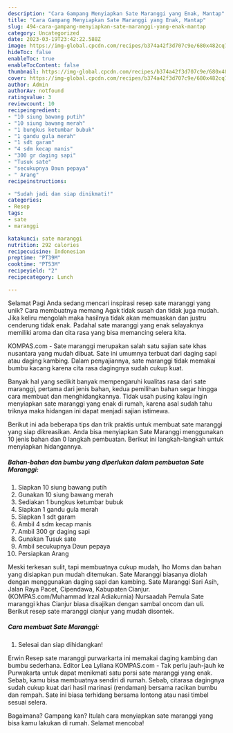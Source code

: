 ```yaml
---
description: "Cara Gampang Menyiapkan Sate Maranggi yang Enak, Mantap"
title: "Cara Gampang Menyiapkan Sate Maranggi yang Enak, Mantap"
slug: 494-cara-gampang-menyiapkan-sate-maranggi-yang-enak-mantap
category: Uncategorized
date: 2023-03-19T23:42:22.588Z
image: https://img-global.cpcdn.com/recipes/b374a42f3d707c9e/680x482cq70/sate-maranggi-foto-resep-utama.jpg
hideToc: false
enableToc: true
enableTocContent: false
thumbnail: https://img-global.cpcdn.com/recipes/b374a42f3d707c9e/680x482cq70/sate-maranggi-foto-resep-utama.jpg
cover: https://img-global.cpcdn.com/recipes/b374a42f3d707c9e/680x482cq70/sate-maranggi-foto-resep-utama.jpg
author: Admin
authorAv: notfound
ratingvalue: 3
reviewcount: 10
recipeingredient:
- "10 siung bawang putih"
- "10 siung bawang merah"
- "1 bungkus ketumbar bubuk"
- "1 gandu gula merah"
- "1 sdt garam"
- "4 sdm kecap manis"
- "300 gr daging sapi"
- "Tusuk sate"
- "secukupnya Daun pepaya"
- " Arang"
recipeinstructions:

- "Sudah jadi dan siap dinikmati!"
categories:
- Resep
tags:
- sate
- maranggi

katakunci: sate maranggi 
nutrition: 292 calories
recipecuisine: Indonesian
preptime: "PT39M"
cooktime: "PT53M"
recipeyield: "2"
recipecategory: Lunch

---
```



Selamat Pagi Anda sedang mencari inspirasi resep sate maranggi yang unik? Cara membuatnya memang Agak tidak susah dan tidak juga mudah. Jika keliru mengolah maka hasilnya tidak akan memuaskan dan justru cenderung tidak enak. Padahal sate maranggi yang enak selayaknya memiliki aroma dan cita rasa yang bisa memancing selera kita.


KOMPAS.com - Sate maranggi merupakan salah satu sajian sate khas nusantara yang mudah dibuat. Sate ini umumnya terbuat dari daging sapi atau daging kambing. Dalam penyajiannya, sate maranggi tidak memakai bumbu kacang karena cita rasa dagingnya sudah cukup kuat.

Banyak hal yang sedikit banyak mempengaruhi kualitas rasa dari sate maranggi, pertama dari jenis bahan, kedua pemilihan bahan segar hingga cara membuat dan menghidangkannya. Tidak usah pusing kalau ingin menyiapkan sate maranggi yang enak di rumah, karena asal sudah tahu triknya maka hidangan ini dapat menjadi sajian istimewa.


Berikut ini ada beberapa tips dan trik praktis untuk membuat sate maranggi yang siap dikreasikan. Anda bisa menyiapkan Sate Maranggi menggunakan 10 jenis bahan dan 0 langkah pembuatan. Berikut ini langkah-langkah untuk menyiapkan hidangannya.

<!--inarticleads1-->

##### Bahan-bahan dan bumbu yang diperlukan dalam pembuatan Sate Maranggi:

1. Siapkan 10 siung bawang putih
1. Gunakan 10 siung bawang merah
1. Sediakan 1 bungkus ketumbar bubuk
1. Siapkan 1 gandu gula merah
1. Siapkan 1 sdt garam
1. Ambil 4 sdm kecap manis
1. Ambil 300 gr daging sapi
1. Gunakan Tusuk sate
1. Ambil secukupnya Daun pepaya
1. Persiapkan  Arang


Meski terkesan sulit, tapi membuatnya cukup mudah, lho Moms dan bahan yang disiapkan pun mudah ditemukan. Sate Maranggi biasanya diolah dengan menggunakan daging sapi dan kambing. Sate Maranggi Sari Asih, Jalan Raya Pacet, Cipendawa, Kabupaten Cianjur. (KOMPAS.com/Muhammad Irzal Adiakurnia) Nursaadah Pemula Sate maranggi khas Cianjur biasa disajikan dengan sambal oncom dan uli. Berikut resep sate maranggi cianjur yang mudah disontek. 

<!--inarticleads2-->

##### Cara membuat Sate Maranggi:


1. Selesai dan siap dihidangkan!

Erwin Resep sate maranggi purwarkarta ini memakai daging kambing dan bumbu sederhana. Editor Lea Lyliana KOMPAS.com - Tak perlu jauh-jauh ke Purwakarta untuk dapat menikmati satu porsi sate maranggi yang enak. Sebab, kamu bisa membuatnya sendiri di rumah. Sebab, citarasa dagingnya sudah cukup kuat dari hasil marinasi (rendaman) bersama racikan bumbu dan rempah. Sate ini biasa terhidang bersama lontong atau nasi timbel sesuai selera. 

Bagaimana? Gampang kan? Itulah cara menyiapkan sate maranggi yang bisa kamu lakukan di rumah. Selamat mencoba!
